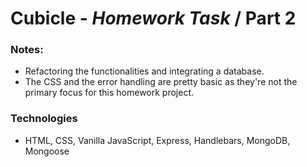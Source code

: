 # Cubicle - *Homework Task* / Part 2 

### Notes: 

- Refactoring the functionalities and integrating a database.
- The CSS and the error handling are pretty basic as they're not the primary focus for this homework project.

### Technologies

- HTML, CSS, Vanilla JavaScript, Express, Handlebars, MongoDB, Mongoose
